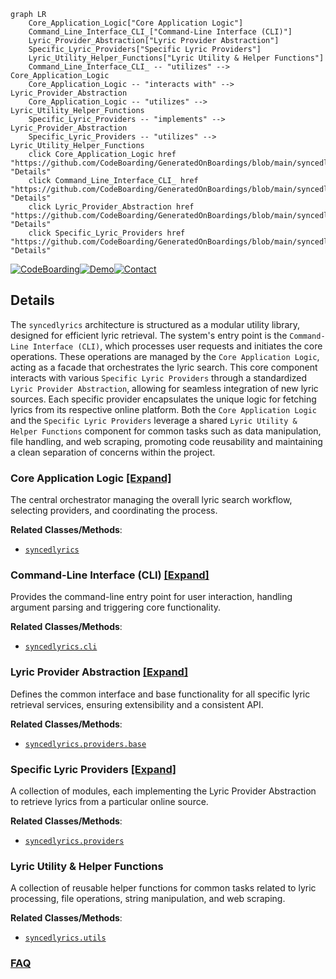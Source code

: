 ```mermaid
graph LR
    Core_Application_Logic["Core Application Logic"]
    Command_Line_Interface_CLI_["Command-Line Interface (CLI)"]
    Lyric_Provider_Abstraction["Lyric Provider Abstraction"]
    Specific_Lyric_Providers["Specific Lyric Providers"]
    Lyric_Utility_Helper_Functions["Lyric Utility & Helper Functions"]
    Command_Line_Interface_CLI_ -- "utilizes" --> Core_Application_Logic
    Core_Application_Logic -- "interacts with" --> Lyric_Provider_Abstraction
    Core_Application_Logic -- "utilizes" --> Lyric_Utility_Helper_Functions
    Specific_Lyric_Providers -- "implements" --> Lyric_Provider_Abstraction
    Specific_Lyric_Providers -- "utilizes" --> Lyric_Utility_Helper_Functions
    click Core_Application_Logic href "https://github.com/CodeBoarding/GeneratedOnBoardings/blob/main/syncedlyrics/Core_Application_Logic.md" "Details"
    click Command_Line_Interface_CLI_ href "https://github.com/CodeBoarding/GeneratedOnBoardings/blob/main/syncedlyrics/Command_Line_Interface_CLI_.md" "Details"
    click Lyric_Provider_Abstraction href "https://github.com/CodeBoarding/GeneratedOnBoardings/blob/main/syncedlyrics/Lyric_Provider_Abstraction.md" "Details"
    click Specific_Lyric_Providers href "https://github.com/CodeBoarding/GeneratedOnBoardings/blob/main/syncedlyrics/Specific_Lyric_Providers.md" "Details"
```

[![CodeBoarding](https://img.shields.io/badge/Generated%20by-CodeBoarding-9cf?style=flat-square)](https://github.com/CodeBoarding/GeneratedOnBoardings)[![Demo](https://img.shields.io/badge/Try%20our-Demo-blue?style=flat-square)](https://www.codeboarding.org/demo)[![Contact](https://img.shields.io/badge/Contact%20us%20-%20contact@codeboarding.org-lightgrey?style=flat-square)](mailto:contact@codeboarding.org)

## Details

The `syncedlyrics` architecture is structured as a modular utility library, designed for efficient lyric retrieval. The system's entry point is the `Command-Line Interface (CLI)`, which processes user requests and initiates the core operations. These operations are managed by the `Core Application Logic`, acting as a facade that orchestrates the lyric search. This core component interacts with various `Specific Lyric Providers` through a standardized `Lyric Provider Abstraction`, allowing for seamless integration of new lyric sources. Each specific provider encapsulates the unique logic for fetching lyrics from its respective online platform. Both the `Core Application Logic` and the `Specific Lyric Providers` leverage a shared `Lyric Utility & Helper Functions` component for common tasks such as data manipulation, file handling, and web scraping, promoting code reusability and maintaining a clean separation of concerns within the project.

### Core Application Logic [[Expand]](./Core_Application_Logic.md)
The central orchestrator managing the overall lyric search workflow, selecting providers, and coordinating the process.


**Related Classes/Methods**:

- <a href="https://github.com/moehmeni/syncedlyrics//blob/syncedlyrics/__init__.py" target="_blank" rel="noopener noreferrer">`syncedlyrics`</a>


### Command-Line Interface (CLI) [[Expand]](./Command_Line_Interface_CLI_.md)
Provides the command-line entry point for user interaction, handling argument parsing and triggering core functionality.


**Related Classes/Methods**:

- <a href="https://github.com/moehmeni/syncedlyrics//blob/syncedlyrics/cli.py" target="_blank" rel="noopener noreferrer">`syncedlyrics.cli`</a>


### Lyric Provider Abstraction [[Expand]](./Lyric_Provider_Abstraction.md)
Defines the common interface and base functionality for all specific lyric retrieval services, ensuring extensibility and a consistent API.


**Related Classes/Methods**:

- <a href="https://github.com/moehmeni/syncedlyrics//blob/syncedlyrics/providers/base.py" target="_blank" rel="noopener noreferrer">`syncedlyrics.providers.base`</a>


### Specific Lyric Providers [[Expand]](./Specific_Lyric_Providers.md)
A collection of modules, each implementing the Lyric Provider Abstraction to retrieve lyrics from a particular online source.


**Related Classes/Methods**:

- <a href="https://github.com/moehmeni/syncedlyrics//blob/syncedlyrics/providers/" target="_blank" rel="noopener noreferrer">`syncedlyrics.providers`</a>


### Lyric Utility & Helper Functions
A collection of reusable helper functions for common tasks related to lyric processing, file operations, string manipulation, and web scraping.


**Related Classes/Methods**:

- <a href="https://github.com/moehmeni/syncedlyrics//blob/syncedlyrics/utils.py" target="_blank" rel="noopener noreferrer">`syncedlyrics.utils`</a>




### [FAQ](https://github.com/CodeBoarding/GeneratedOnBoardings/tree/main?tab=readme-ov-file#faq)